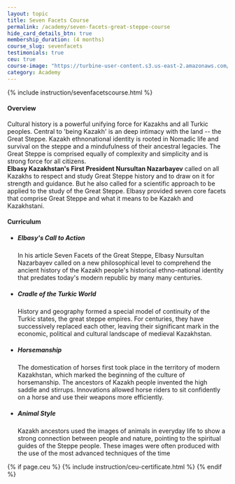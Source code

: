 ```yaml
---
layout: topic
title: Seven Facets Course
permalink: /academy/seven-facets-great-steppe-course
hide_card_details_btn: true
membership_duration: (4 months)
course_slug: sevenfacets
testimonials: true
ceu: true
course-image: "https://turbine-user-content.s3.us-east-2.amazonaws.com/user-content/DCqDvAYJvrhUDSrCnctYb/d7a6f4b1-5332-4fb3-8924-d611ebbd2958.png"
category: Academy
---
```


<div class="bg-light pt-3 pt-md-3 pb-5 border-top--black-1">
  <div class="container">
    <div class="row">
    <!--<img class="float-right img-thumbnail" src="{{ page.course-image }}" alt="Seven Facets" />-->

{% include instruction/sevenfacetscourse.html %}

<div class="col-md-8 order-md-1">
<h4 class="mb-2 text-muted">Overview</h4>
    <p
    class="mb-4"
    >
    Cultural history is a powerful unifying force for Kazakhs and all Turkic peoples. Central to 'being Kazakh' is an deep intimacy with the land -- the Great Steppe. Kazakh ethnonational identity is rooted in Nomadic life and survival on the steppe and a mindufulness of their ancestral legacies. The Great Steppe is comprised equally of complexity and simplicity and is strong force for all citizens.
<br>
    <b>Elbasy Kazakhstan's First President Nursultan Nazarbayev</b> called on all Kazakhs to respect and study Great Steppe history and to draw on it for strength and guidance. But he also called for a scientific approach to be applied to the study of the Great Steppe. Elbasy provided seven core facets that comprise Great Steppe and what it means to be Kazakh and Kazakhstani.
  </p>

<div 
class="col-md-12 px-0">
<h4 class="d-flex justify-content-between align-items-center mb-3">
<span class="text-muted">Curriculum</span>
<!-- <a
    class="btn btn-md btn-primary ga-click-event"
    href="#"
    role="button"
    ga-label="webdev"
    ga-category="requestSyllabus"
    data-toggle="modal"
    data-target="#modal--requestSyllabus--webdev">
    <i class="fas fa-cloud-download-alt"></i> Download Syllabus
</a> -->
</h4>

<ul class="list-group mb-3">
<li class="list-group-item d-flex justify-content-between lh-condensed">
    <div>
    <h5 class="my-0">
Elbasy's Call to Action
    </h5>
    <div class="series-outline-details text-muted pt-2">
In his article Seven Facets of the Great Steppe, Elbasy Nursultan Nazarbayev called on a new philosophical level to comprehend the ancient history of the Kazakh people's historical ethno-national identity that predates today's modern republic by many many centuries.
    </div>
    </div>
</li>
<li class="list-group-item d-flex justify-content-between lh-condensed">
    <div>
    <h5 class="my-0">Cradle of the Turkic World</h5>
    <div class="series-outline-details text-muted pt-2">
        History and geography formed a special model of continuity of the Turkic states, the great steppe empires. For centuries, they have successively replaced each other, leaving their significant mark in the economic, political and cultural landscape of medieval Kazakhstan.
    </div>
    </div>
</li>
<li class="list-group-item d-flex justify-content-between lh-condensed">
    <div>
    <h5 class="my-0">
        Horsemanship
    </h5>
    <div class="series-outline-details text-muted pt-2">
        The domestication of horses first took place in the territory of modern Kazakhstan, which marked the beginning of the culture of horsemanship. The ancestors of Kazakh people invented the high saddle and stirrups. Innovations allowed horse riders to sit confidently on a horse and use their weapons more efficiently.
    </div>
    </div>
</li>
<li class="list-group-item d-flex justify-content-between lh-condensed">
  <div>
    <h5 
     class="my-0">
    Animal Style
    </h5>
    <div
    class="series-outline-details text-muted pt-2">
Kazakh ancestors used the images of animals in everyday life to show a strong connection between people and nature, pointing to the spiritual guides of the Steppe people. These images were often produced with the use of the most advanced techniques of the time
    </div>
  </div>
</li>
</ul>

</div>
</div>
</div>
</div>
{% if page.ceu %}
{% include instruction/ceu-certificate.html %}
{% endif %}
